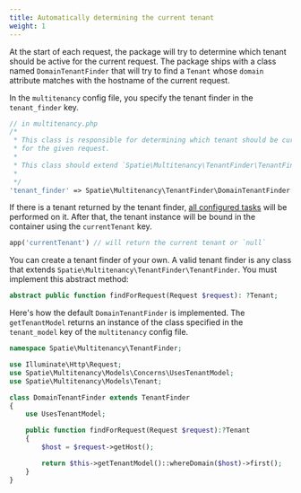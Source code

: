 ```yaml
---
title: Automatically determining the current tenant
weight: 1
---
```


At the start of each request, the package will try to determine which tenant should be active for the current request. The package ships with a class named `DomainTenantFinder` that will try to find a `Tenant` whose `domain` attribute matches with the hostname of the current request.

In the `multitenancy` config file, you specify the tenant finder in the `tenant_finder` key.

```php
// in multitenancy.php
/*
 * This class is responsible for determining which tenant should be current
 * for the given request.
 *
 * This class should extend `Spatie\Multitenancy\TenantFinder\TenantFinder`
 *
 */
'tenant_finder' => Spatie\Multitenancy\TenantFinder\DomainTenantFinder::class,
```

If there is a tenant returned by the tenant finder, [all configured tasks](https://docs.spatie.be/laravel-multitenancy/v1/using-tasks-to-prepare-the-environment/overview/) will be performed on it. After that, the tenant instance will be bound in the container using the `currentTenant` key.

```php
app('currentTenant') // will return the current tenant or `null`
```

You can create a tenant finder of your own. A valid tenant finder is any class that extends `Spatie\Multitenancy\TenantFinder\TenantFinder`. You must implement this abstract method:

```php
abstract public function findForRequest(Request $request): ?Tenant;
```

Here's how the default `DomainTenantFinder` is implemented. The `getTenantModel` returns an instance of the class specified in the `tenant_model` key of the `multitenancy` config file.

```php
namespace Spatie\Multitenancy\TenantFinder;

use Illuminate\Http\Request;
use Spatie\Multitenancy\Models\Concerns\UsesTenantModel;
use Spatie\Multitenancy\Models\Tenant;

class DomainTenantFinder extends TenantFinder
{
    use UsesTenantModel;

    public function findForRequest(Request $request):?Tenant
    {
        $host = $request->getHost();

        return $this->getTenantModel()::whereDomain($host)->first();
    }
}
```
